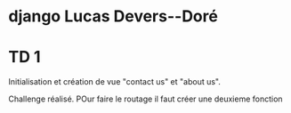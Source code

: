 # django Lucas Devers--Doré

# TD 1 

Initialisation et création de vue "contact us" et "about us".

Challenge réalisé. POur faire le routage il faut créer une deuxieme fonction